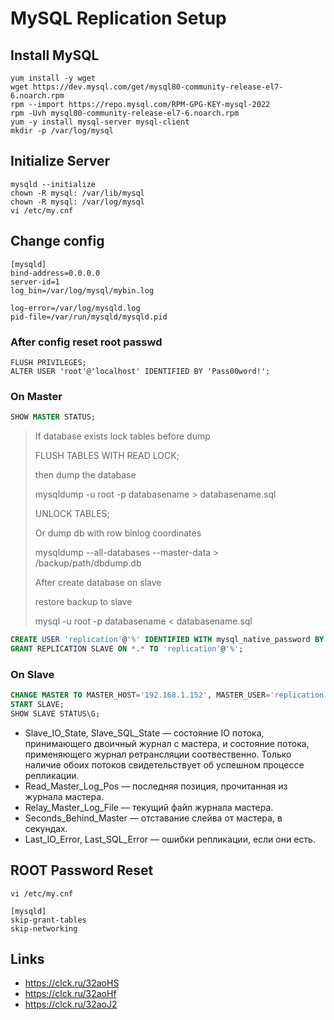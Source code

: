 # MySQL Replication Setup

## Install MySQL

```shell
yum install -y wget
wget https://dev.mysql.com/get/mysql80-community-release-el7-6.noarch.rpm
rpm --import https://repo.mysql.com/RPM-GPG-KEY-mysql-2022
rpm -Uvh mysql80-community-release-el7-6.noarch.rpm
yum -y install mysql-server mysql-client
mkdir -p /var/log/mysql

```
## Initialize Server

```shell
mysqld --initialize
chown -R mysql: /var/lib/mysql
chown -R mysql: /var/log/mysql
vi /etc/my.cnf
```

## Change config

```text
[mysqld]
bind-address=0.0.0.0
server-id=1
log_bin=/var/log/mysql/mybin.log

log-error=/var/log/mysqld.log
pid-file=/var/run/mysqld/mysqld.pid
```

### After config reset root passwd

```mysql
FLUSH PRIVILEGES;
ALTER USER 'root'@'localhost' IDENTIFIED BY 'Pass00word!';
```

### On Master

```sql
SHOW MASTER STATUS;
```

> If database exists lock tables before dump
> 
> FLUSH TABLES WITH READ LOCK;
> 
> then dump the database
> 
> mysqldump -u root -p databasename > databasename.sql
> 
> UNLOCK TABLES;
> 
> Or dump db with row binlog coordinates
> 
> mysqldump --all-databases --master-data > /backup/path/dbdump.db
> 
> After create database on slave
> 
> restore backup to slave 
>
> mysql -u root -p databasename < databasename.sql

```sql
CREATE USER 'replication'@'%' IDENTIFIED WITH mysql_native_password BY 'Repl11Pass!';
GRANT REPLICATION SLAVE ON *.* TO 'replication'@'%';
```

### On Slave
```sql
CHANGE MASTER TO MASTER_HOST='192.168.1.152', MASTER_USER='replication', MASTER_PASSWORD='Repl11Pass!', MASTER_LOG_FILE = 'mybin.000001', MASTER_LOG_POS = 1161;
START SLAVE;
SHOW SLAVE STATUS\G;

```

* Slave_IO_State, Slave_SQL_State — состояние IO потока, принимающего двоичный журнал с мастера, и состояние потока, применяющего журнал ретрансляции соотвественно. Только наличие обоих потоков свидетельствует об успешном процессе репликации.
* Read_Master_Log_Pos — последняя позиция, прочитанная из журнала мастера.
* Relay_Master_Log_File — текущий файл журнала мастера.
* Seconds_Behind_Master — отставание слейва от мастера, в секундах.
* Last_IO_Error, Last_SQL_Error — ошибки репликации, если они есть.

## ROOT Password Reset

```shell
vi /etc/my.cnf
```

```text
[mysqld]
skip-grant-tables
skip-networking
```

## Links
* https://clck.ru/32aoHS
* https://clck.ru/32aoHf
* https://clck.ru/32aoJ2

